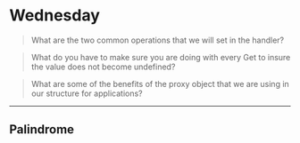# Wednesday
>What are the two common operations that we will set in the handler?


>What do you have to make sure you are doing with every Get to insure the value does not become undefined?


>What are some of the benefits of the proxy object that we are using in our structure for applications?


---
## Palindrome
